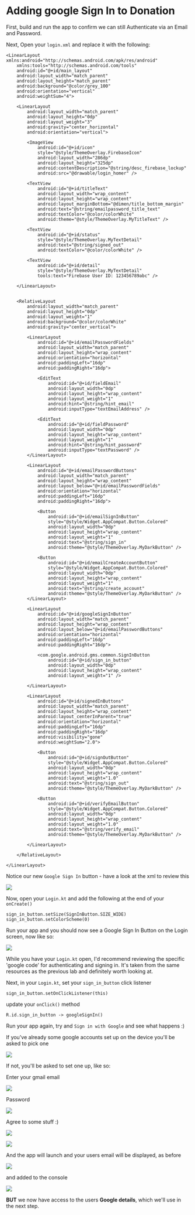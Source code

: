 # Adding google Sign In to Donation

First, build and run the app to confirm we can still Authenticate via an Email and Password.

Next, Open your `login.xml` and replace it with the following:

~~~
<LinearLayout xmlns:android="http://schemas.android.com/apk/res/android"
    xmlns:tools="http://schemas.android.com/tools"
    android:id="@+id/main_layout"
    android:layout_width="match_parent"
    android:layout_height="match_parent"
    android:background="@color/grey_100"
    android:orientation="vertical"
    android:weightSum="4">

    <LinearLayout
        android:layout_width="match_parent"
        android:layout_height="0dp"
        android:layout_weight="3"
        android:gravity="center_horizontal"
        android:orientation="vertical">

        <ImageView
            android:id="@+id/icon"
            style="@style/ThemeOverlay.FirebaseIcon"
            android:layout_width="286dp"
            android:layout_height="325dp"
            android:contentDescription="@string/desc_firebase_lockup"
            android:src="@drawable/login_homer" />

        <TextView
            android:id="@+id/titleText"
            android:layout_width="wrap_content"
            android:layout_height="wrap_content"
            android:layout_marginBottom="@dimen/title_bottom_margin"
            android:text="@string/emailpassword_title_text"
            android:textColor="@color/colorWhite"
            android:theme="@style/ThemeOverlay.MyTitleText" />

        <TextView
            android:id="@+id/status"
            style="@style/ThemeOverlay.MyTextDetail"
            android:text="@string/signed_out"
            android:textColor="@color/colorWhite" />

        <TextView
            android:id="@+id/detail"
            style="@style/ThemeOverlay.MyTextDetail"
            tools:text="Firebase User ID: 123456789abc" />

    </LinearLayout>


    <RelativeLayout
        android:layout_width="match_parent"
        android:layout_height="0dp"
        android:layout_weight="1"
        android:background="@color/colorWhite"
        android:gravity="center_vertical">

        <LinearLayout
            android:id="@+id/emailPasswordFields"
            android:layout_width="match_parent"
            android:layout_height="wrap_content"
            android:orientation="horizontal"
            android:paddingLeft="16dp"
            android:paddingRight="16dp">

            <EditText
                android:id="@+id/fieldEmail"
                android:layout_width="0dp"
                android:layout_height="wrap_content"
                android:layout_weight="1"
                android:hint="@string/hint_email"
                android:inputType="textEmailAddress" />

            <EditText
                android:id="@+id/fieldPassword"
                android:layout_width="0dp"
                android:layout_height="wrap_content"
                android:layout_weight="1"
                android:hint="@string/hint_password"
                android:inputType="textPassword" />
        </LinearLayout>

        <LinearLayout
            android:id="@+id/emailPasswordButtons"
            android:layout_width="match_parent"
            android:layout_height="wrap_content"
            android:layout_below="@+id/emailPasswordFields"
            android:orientation="horizontal"
            android:paddingLeft="16dp"
            android:paddingRight="16dp">

            <Button
                android:id="@+id/emailSignInButton"
                style="@style/Widget.AppCompat.Button.Colored"
                android:layout_width="0dp"
                android:layout_height="wrap_content"
                android:layout_weight="1"
                android:text="@string/sign_in"
                android:theme="@style/ThemeOverlay.MyDarkButton" />

            <Button
                android:id="@+id/emailCreateAccountButton"
                style="@style/Widget.AppCompat.Button.Colored"
                android:layout_width="0dp"
                android:layout_height="wrap_content"
                android:layout_weight="1"
                android:text="@string/create_account"
                android:theme="@style/ThemeOverlay.MyDarkButton" />
        </LinearLayout>

        <LinearLayout
            android:id="@+id/googleSignInButton"
            android:layout_width="match_parent"
            android:layout_height="wrap_content"
            android:layout_below="@+id/emailPasswordButtons"
            android:orientation="horizontal"
            android:paddingLeft="16dp"
            android:paddingRight="16dp">

            <com.google.android.gms.common.SignInButton
                android:id="@+id/sign_in_button"
                android:layout_width="0dp"
                android:layout_height="wrap_content"
                android:layout_weight="1" />

        </LinearLayout>

        <LinearLayout
            android:id="@+id/signedInButtons"
            android:layout_width="match_parent"
            android:layout_height="wrap_content"
            android:layout_centerInParent="true"
            android:orientation="horizontal"
            android:paddingLeft="16dp"
            android:paddingRight="16dp"
            android:visibility="gone"
            android:weightSum="2.0">

            <Button
                android:id="@+id/signOutButton"
                style="@style/Widget.AppCompat.Button.Colored"
                android:layout_width="0dp"
                android:layout_height="wrap_content"
                android:layout_weight="1.0"
                android:text="@string/sign_out"
                android:theme="@style/ThemeOverlay.MyDarkButton" />

            <Button
                android:id="@+id/verifyEmailButton"
                style="@style/Widget.AppCompat.Button.Colored"
                android:layout_width="0dp"
                android:layout_height="wrap_content"
                android:layout_weight="1.0"
                android:text="@string/verify_email"
                android:theme="@style/ThemeOverlay.MyDarkButton" />

        </LinearLayout>

    </RelativeLayout>

</LinearLayout>
~~~

Notice our new `Google Sign In` button - have a look at the xml to review this

![](img/k11s200.png)


Now, open your `Login.kt` and add the following at the end of your `onCreate()`

~~~
sign_in_button.setSize(SignInButton.SIZE_WIDE)
sign_in_button.setColorScheme(0)
~~~

Run your app and you should now see a Google Sign In Button on the Login screen, now like so:

![](img/k11s201.png)

While you have your `Login.kt` open, I'd recommend reviewing the specific 'google code' for authenticating and signing in. It's taken from the same resources as the previous lab and definitely worth looking at.

Next, in your `Login.kt`, set your `sign_in_button` click listener

~~~
sign_in_button.setOnClickListener(this)
~~~

update your `onClick()` method

~~~
R.id.sign_in_button -> googleSignIn()
~~~

Run your app again, try and `Sign in with Google` and see what happens :)

If you've already some google accounts set up on the device you'll be asked to pick one

![](img/k11s202.png)

If not, you'll be asked to set one up, like so:

Enter your gmail email

![](img/k11s203.png)

Password

![](img/k11s204.png)

Agree to some stuff :)

![](img/k11s205.png)

![](img/k11s206.png)

And the app will launch and your users email will be displayed, as before

![](img/k11s207.png)

and added to the console

![](img/k11s208.png)

**BUT** we now have access to the users **Google details**, which we'll use in the next step.
